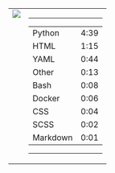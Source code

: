 
<table><tr>
<td valign="top">
  <img src="https://wakatime.com/share/@Aperture/0cd21d5d-ac4f-458d-9c71-d06f479c1297.png" />
</td>

<td valign="top">
  <hr>
  <table>
    <tr><td>Python</td><td>4:39</td></tr><tr><td>HTML</td><td>1:15</td></tr><tr><td>YAML</td><td>0:44</td></tr><tr><td>Other</td><td>0:13</td></tr><tr><td>Bash</td><td>0:08</td></tr><tr><td>Docker</td><td>0:06</td></tr><tr><td>CSS</td><td>0:04</td></tr><tr><td>SCSS</td><td>0:02</td></tr><tr><td>Markdown</td><td>0:01</td></tr>
  </table>
  <hr>
</td>
</tr></table>

